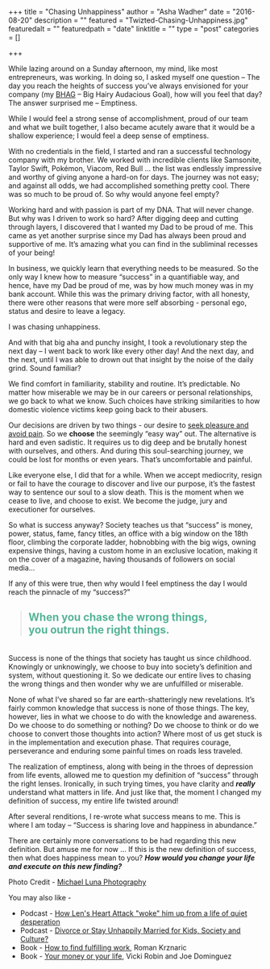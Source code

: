 +++
title = "Chasing Unhappiness"
author = "Asha Wadher"
date = "2016-08-20"
description = ""
featured = "Twizted-Chasing-Unhappiness.jpg"
featuredalt = ""
featuredpath = "date"
linktitle = ""
type = "post"
categories = []

+++


While lazing around on a Sunday afternoon, my mind, like most entrepreneurs, was working. In doing so, I asked myself one question – The day you reach the heights of success you’ve always envisioned for your company (my <a href="http://www.inc.com/leigh-buchanan/big-ideas/jim-collins-big-hairy-audacious-goals.html" target="_blank">BHAG</a> – Big Hairy Audacious Goal), how will you feel that day? The answer surprised me – Emptiness.

While I would feel a strong sense of accomplishment, proud of our team and what we built together, I also became acutely aware that it would be a shallow experience; I would feel a deep sense of emptiness.

With no credentials in the field, I started and ran a successful technology company with my brother. We worked with incredible clients like Samsonite, Taylor Swift, Pokémon, Viacom, Red Bull … the list was endlessly impressive and worthy of giving anyone a hard-on for days. The journey was not easy; and against all odds, we had accomplished something pretty cool. There was so much to be proud of. So why would anyone feel empty?

Working hard and with passion is part of my DNA. That will never change. But why was I driven to work so hard? After digging deep and cutting through layers, I discovered that I wanted my Dad to be proud of me. This came as yet another surprise since my Dad has always been proud and supportive of me. It’s amazing what you can find in the subliminal recesses of your being!

In business, we quickly learn that everything needs to be measured. So the only way I knew how to measure “success” in a quantifiable way, and hence, have my Dad be proud of me, was by how much money was in my bank account. While this was the primary driving factor, with all honesty, there were other reasons that were more self absorbing - personal ego, status and desire to leave a legacy.

I was chasing unhappiness.

And with that big aha and punchy insight, I took a revolutionary step the next day – I went back to work like every other day! And the next day, and the next, until I was able to drown out that insight by the noise of the daily grind. Sound familiar?

We find comfort in familiarity, stability and routine. It’s predictable. No matter how miserable we may be in our careers or personal relationships, we go back to what we know. Such choices have striking similarities to how domestic violence victims keep going back to their abusers.


Our decisions are driven by two things - our desire to <a href="http://blog.iqmatrix.com/pain-pleasure-principle" target="_blank">seek pleasure and avoid pain</a>. So we <strong>choose</strong> the seemingly “easy way” out. The alternative is hard and even sadistic. It requires us to dig deep and be brutally honest with ourselves, and others. And during this soul-searching journey, we could be lost for months or even years. That’s uncomfortable and painful.

Like everyone else, I did that for a while. When we accept mediocrity, resign or fail to have the courage to discover and live our purpose, it’s the fastest way to sentence our soul to a slow death. This is the moment when we cease to live, and choose to exist. We become the judge, jury and executioner for ourselves.

So what is success anyway? Society teaches us that “success” is money, power, status, fame, fancy titles, an office with a big window on the 18th floor, climbing the corporate ladder, hobnobbing with the big wigs, owning expensive things, having a custom home in an exclusive location, making it on the cover of a magazine, having thousands of followers on social media…

If any of this were true, then why would I feel emptiness the day I would reach the pinnacle of my “success?”

<blockquote>
  <h2 class="bigger" style="color:rgba(86,180,151,1);">When you chase the wrong things,<br> you outrun the right things.</h2>
</blockquote>
<br>
Success is none of the things that society has taught us since childhood. Knowingly or unknowingly, we choose to buy into society’s definition and system, without questioning it. So we dedicate our entire lives to chasing the wrong things and then wonder why we are unfulfilled or miserable.

None of what I’ve shared so far are earth-shatteringly new revelations. It’s fairly common knowledge that success is none of those things. The key, however, lies in what we choose to do with the knowledge and awareness. Do we choose to do something or nothing? Do we choose to think or do we choose to convert those thoughts into action? Where most of us get stuck is in the implementation and execution phase. That requires courage, perseverance and enduring some painful times on roads less traveled.

The realization of emptiness, along with being in the throes of depression from life events, allowed me to question my definition of “success” through the right lenses. Ironically, in such trying times, you have clarity and <strong><em>really</em></strong> understand what matters in life. And just like that, the moment I changed my definition of success, my entire life twisted around!

After several renditions, I re-wrote what success means to me. This is where I am today – “Success is sharing love and happiness in abundance.”

There are certainly more conversations to be had regarding this new definition. But amuse me for now  …  If this is the new definition of success, then what does happiness mean to you? <strong><em>How would you change your life and execute on this new finding?</em></strong>
<br>


Photo Credit - <a href="http://mlpscottsdale.com/" target="_blank">Michael Luna Photography</a>


<p style="margin-bottom: 0em;">You may also like -</p>

 - Podcast - <a href="http://artist.twiztedmyrtle.com/posts/len-gutman-heart-attack.html" target="_blank">How Len's Heart Attack "woke" him up from a life of quiet desperation</a>
 - Podcast - <a href="http://artist.twiztedmyrtle.com/posts/divorce-or-stay-unhappy.html" target="_blank">Divorce or Stay Unhappily Married for Kids, Society and Culture?</a>
 - Book - <a href="http://www.amazon.com/Find-Fulfilling-Work-School-Life/dp/1250030692/ref=sr_1_1?s=books&ie=UTF8&qid=1453483883&sr=1-1&keywords=how+to+find+fulfilling+work" target="_blank">How to find fulfilling work</a>, Roman Krznaric
 - Book - <a href="http://www.amazon.com/Your-Money-Life-Transforming-Relationship/dp/0143115766/ref=sr_1_1?s=books&ie=UTF8&qid=1453484001&sr=1-1&keywords=your+money+or+your+life" target="_blank">Your money or your life</a>, Vicki Robin and Joe Dominguez
<br><br>
